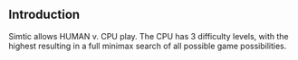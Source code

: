 Introduction
------------

Simtic allows HUMAN v. CPU play. The CPU has 3 difficulty levels, with the
highest resulting in a full minimax search of all possible game
possibilities.
